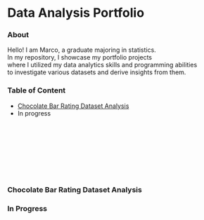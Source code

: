 <h1>Data Analysis Portfolio</h1>
<h3>About</h3>
<p>
Hello! I am Marco, a graduate majoring in statistics. <br>
In my repository, I showcase my portfolio projects <br>
where I utilized my data analytics skills and programming abilities <br>
to investigate various datasets and derive insights from them.
</p>
<h3>Table of Content</h3>
<ul>
  <li>
    <a href="#Chocolate">
    Chocolate Bar Rating Dataset Analysis
    </a>
  </li>
  <li>In progress</li>
</ul>
<br><br><br><br><br><br><br>
<section id="Chocolate">
  <h3>Chocolate Bar Rating Dataset Analysis</h3>
</section>
<h3>In Progress</h3>



